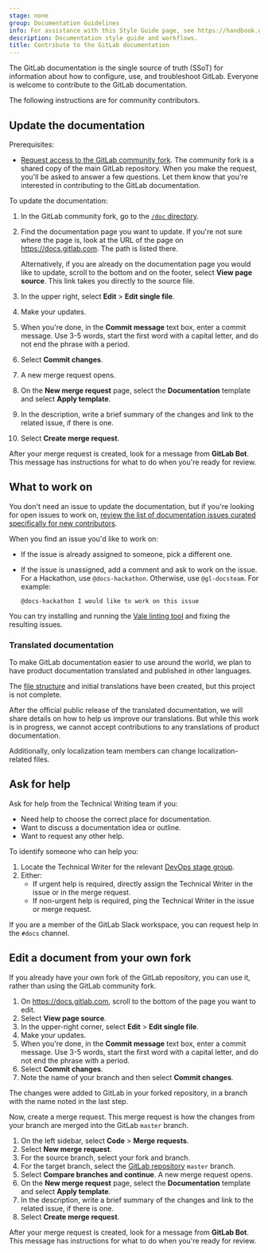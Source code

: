 ```yaml
---
stage: none
group: Documentation Guidelines
info: For assistance with this Style Guide page, see https://handbook.gitlab.com/handbook/product/ux/technical-writing/#assignments-to-other-projects-and-subjects.
description: Documentation style guide and workflows.
title: Contribute to the GitLab documentation
---
```


The GitLab documentation is the single source of truth (SSoT)
for information about how to configure, use, and troubleshoot GitLab.
Everyone is welcome to contribute to the GitLab documentation.

The following instructions are for community contributors.

## Update the documentation

Prerequisites:

- [Request access to the GitLab community fork](https://gitlab.com/groups/gitlab-community/community-members/-/group_members/request_access).
  The community fork is a shared copy of the main GitLab repository.
  When you make the request, you'll be asked to answer a few questions. Let them know
  that you're interested in contributing to the GitLab documentation.

To update the documentation:

1. In the GitLab community fork, go to the [`/doc` directory](https://gitlab.com/gitlab-community/gitlab-org/gitlab/-/tree/master/doc).
1. Find the documentation page you want to update. If you're not sure where the page is,
   look at the URL of the page on <https://docs.gitlab.com>.
   The path is listed there.

   Alternatively, if you are already on the documentation page you would like to update, scroll to the bottom and on the footer, select **View page source**. This link takes you directly to the source file.

1. In the upper right, select **Edit** > **Edit single file**.
1. Make your updates.
1. When you're done, in the **Commit message** text box, enter a commit message.
   Use 3-5 words, start the first word with a capital letter, and do not end the phrase with a period.
1. Select **Commit changes**.
1. A new merge request opens.
1. On the **New merge request** page, select the **Documentation** template and select **Apply template**.
1. In the description, write a brief summary of the changes and link to the related issue, if there is one.
1. Select **Create merge request**.

After your merge request is created, look for a message from **GitLab Bot**. This message has instructions for what to do when you're ready for review.

## What to work on

You don't need an issue to update the documentation, but if you're looking for open issues to work on,
[review the list of documentation issues curated specifically for new contributors](https://gitlab.com/gitlab-org/gitlab/-/issues/?sort=created_date&state=opened&label_name%5B%5D=documentation&label_name%5B%5D=docs-only&label_name%5B%5D=Seeking%20community%20contributions&first_page_size=20).

When you find an issue you'd like to work on:

- If the issue is already assigned to someone, pick a different one.
- If the issue is unassigned, add a comment and ask to work on the issue. For a Hackathon, use `@docs-hackathon`. Otherwise, use `@gl-docsteam`. For example:

  ```plaintext
  @docs-hackathon I would like to work on this issue
  ```

You can try installing and running the [Vale linting tool](testing/vale.md)
and fixing the resulting issues.

### Translated documentation

To make GitLab documentation easier to use around the world, we plan to have product documentation
translated and published in other languages.

The [file structure](site_architecture/_index.md#documentation-in-other-languages)
and initial translations have been created, but this project is not complete.

After the official public release of the translated documentation, we will share details
on how to help us improve our translations. But while this work is in progress,
we cannot accept contributions to any translations of product documentation.

Additionally, only localization team members can change localization-related files.

## Ask for help

Ask for help from the Technical Writing team if you:

- Need help to choose the correct place for documentation.
- Want to discuss a documentation idea or outline.
- Want to request any other help.

To identify someone who can help you:

1. Locate the Technical Writer for the relevant
   [DevOps stage group](https://handbook.gitlab.com/handbook/product/ux/technical-writing/#assignments).
1. Either:
   - If urgent help is required, directly assign the Technical Writer in the issue or in the merge request.
   - If non-urgent help is required, ping the Technical Writer in the issue or merge request.

If you are a member of the GitLab Slack workspace, you can request help in the `#docs` channel.

## Edit a document from your own fork

If you already have your own fork of the GitLab repository, you can use it,
rather than using the GitLab community fork.

1. On <https://docs.gitlab.com>, scroll to the bottom of the page you want to edit.
1. Select **View page source**.
1. In the upper-right corner, select **Edit** > **Edit single file**.
1. Make your updates.
1. When you're done, in the **Commit message** text box, enter a commit message.
   Use 3-5 words, start the first word with a capital letter, and do not end the phrase with a period.
1. Select **Commit changes**.
1. Note the name of your branch and then select **Commit changes**.

The changes were added to GitLab in your forked repository, in a branch with the name noted in the last step.

Now, create a merge request. This merge request is how the changes from your branch
are merged into the GitLab `master` branch.

1. On the left sidebar, select **Code** > **Merge requests**.
1. Select **New merge request**.
1. For the source branch, select your fork and branch.
1. For the target branch, select the [GitLab repository](https://gitlab.com/gitlab-org/gitlab) `master` branch.
1. Select **Compare branches and continue**. A new merge request opens.
1. On the **New merge request** page, select the **Documentation** template and select **Apply template**.
1. In the description, write a brief summary of the changes and link to the related issue, if there is one.
1. Select **Create merge request**.

After your merge request is created, look for a message from **GitLab Bot**. This message has instructions for what to do when you're ready for review.
